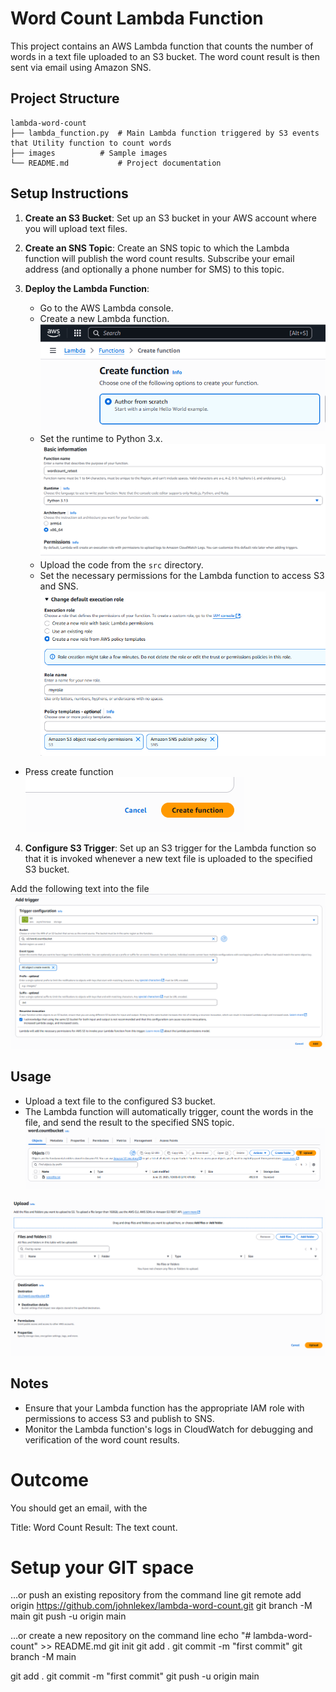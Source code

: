 # Word Count Lambda Function

This project contains an AWS Lambda function that counts the number of words in a text file uploaded to an S3 bucket. The word count result is then sent via email using Amazon SNS.

## Project Structure

```
lambda-word-count
├── lambda_function.py  # Main Lambda function triggered by S3 events that Utility function to count words
├── images          # Sample images 
└── README.md           # Project documentation
```

## Setup Instructions

1. **Create an S3 Bucket**: Set up an S3 bucket in your AWS account where you will upload text files.


2. **Create an SNS Topic**: Create an SNS topic to which the Lambda function will publish the word count results. Subscribe your email address (and optionally a phone number for SMS) to this topic.



3. **Deploy the Lambda Function**:
   - Go to the AWS Lambda console.
   - Create a new Lambda function.
   ![alt text](images/image.png)
   - Set the runtime to Python 3.x.
   ![alt text](images/image-1.png)
   - Upload the code from the `src` directory.
   - Set the necessary permissions for the Lambda function to access S3 and SNS.
   ![alt text](images/image-2.png)


- Press create function
![alt text](images/image-3.png)

4. **Configure S3 Trigger**: Set up an S3 trigger for the Lambda function so that it is invoked whenever a new text file is uploaded to the specified S3 bucket.
 
 Add the following text into the file 
 ![alt text](images/image-4.png)
      

## Usage

- Upload a text file to the configured S3 bucket.
- The Lambda function will automatically trigger, count the words in the file, and send the result to the specified SNS topic.
![alt text](images/image-5.png)

![alt text](images/image-6.png)


## Notes

- Ensure that your Lambda function has the appropriate IAM role with permissions to access S3 and publish to SNS.
- Monitor the Lambda function's logs in CloudWatch for debugging and verification of the word count results.

Outcome
===================================================
You should get an email, with the 

Title: Word Count 
Result: The text count.


Setup your GIT space
==================================================

…or push an existing repository from the command line
git remote add origin https://github.com/johnlekex/lambda-word-count.git
git branch -M main
git push -u origin main



…or create a new repository on the command line
echo "# lambda-word-count" >> README.md
git init
git add .
git commit -m "first commit"
git branch -M main


git add .
git commit -m "first commit"
git push -u origin main